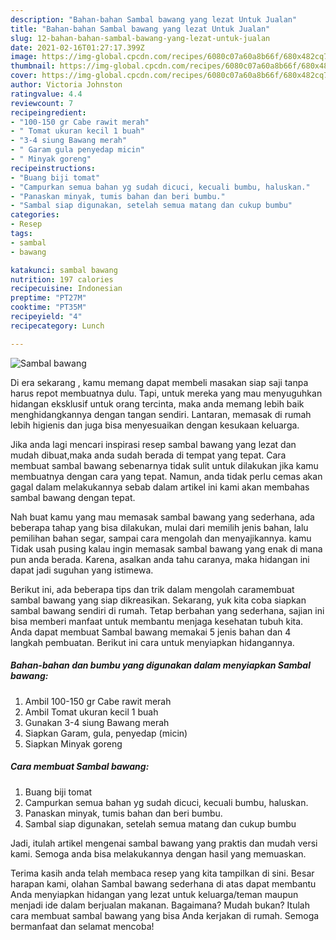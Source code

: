 ```yaml
---
description: "Bahan-bahan Sambal bawang yang lezat Untuk Jualan"
title: "Bahan-bahan Sambal bawang yang lezat Untuk Jualan"
slug: 12-bahan-bahan-sambal-bawang-yang-lezat-untuk-jualan
date: 2021-02-16T01:27:17.399Z
image: https://img-global.cpcdn.com/recipes/6080c07a60a8b66f/680x482cq70/sambal-bawang-foto-resep-utama.jpg
thumbnail: https://img-global.cpcdn.com/recipes/6080c07a60a8b66f/680x482cq70/sambal-bawang-foto-resep-utama.jpg
cover: https://img-global.cpcdn.com/recipes/6080c07a60a8b66f/680x482cq70/sambal-bawang-foto-resep-utama.jpg
author: Victoria Johnston
ratingvalue: 4.4
reviewcount: 7
recipeingredient:
- "100-150 gr Cabe rawit merah"
- " Tomat ukuran kecil 1 buah"
- "3-4 siung Bawang merah"
- " Garam gula penyedap micin"
- " Minyak goreng"
recipeinstructions:
- "Buang biji tomat"
- "Campurkan semua bahan yg sudah dicuci, kecuali bumbu, haluskan."
- "Panaskan minyak, tumis bahan dan beri bumbu."
- "Sambal siap digunakan, setelah semua matang dan cukup bumbu"
categories:
- Resep
tags:
- sambal
- bawang

katakunci: sambal bawang 
nutrition: 197 calories
recipecuisine: Indonesian
preptime: "PT27M"
cooktime: "PT35M"
recipeyield: "4"
recipecategory: Lunch

---
```



![Sambal bawang](https://img-global.cpcdn.com/recipes/6080c07a60a8b66f/680x482cq70/sambal-bawang-foto-resep-utama.jpg)

Di era  sekarang , kamu memang dapat membeli masakan siap saji tanpa harus repot membuatnya dulu. Tapi, untuk mereka yang mau menyuguhkan hidangan eksklusif untuk orang tercinta, maka anda memang lebih baik menghidangkannya dengan tangan sendiri. Lantaran, memasak di rumah lebih higienis dan juga bisa menyesuaikan dengan kesukaan keluarga.

Jika anda lagi mencari inspirasi resep sambal bawang yang lezat dan mudah dibuat,maka anda sudah berada di tempat yang tepat. Cara membuat sambal bawang  sebenarnya tidak sulit untuk dilakukan jika kamu membuatnya dengan cara yang tepat. Namun, anda tidak perlu cemas akan gagal dalam melakukannya 
sebab dalam artikel ini kami akan membahas sambal bawang dengan tepat.  



Nah buat kamu yang mau memasak sambal bawang yang sederhana, ada beberapa tahap yang bisa dilakukan, mulai dari memilih jenis bahan, lalu pemilihan bahan segar, sampai cara mengolah dan menyajikannya. kamu Tidak usah pusing kalau ingin memasak sambal bawang yang enak di mana pun anda berada. Karena, asalkan anda  tahu caranya, maka hidangan ini dapat jadi suguhan yang istimewa.

Berikut ini, ada beberapa tips dan trik dalam mengolah caramembuat sambal bawang yang siap dikreasikan. Sekarang, yuk kita coba siapkan sambal bawang sendiri di rumah. Tetap berbahan yang sederhana, sajian ini bisa memberi manfaat untuk membantu menjaga kesehatan tubuh kita. Anda dapat membuat Sambal bawang memakai 5 jenis bahan dan 4 langkah pembuatan. Berikut ini cara untuk menyiapkan hidangannya.

<!--inarticleads1-->

##### Bahan-bahan dan bumbu yang digunakan dalam menyiapkan Sambal bawang:

1. Ambil 100-150 gr Cabe rawit merah
1. Ambil  Tomat ukuran kecil 1 buah
1. Gunakan 3-4 siung Bawang merah
1. Siapkan  Garam, gula, penyedap (micin)
1. Siapkan  Minyak goreng




<!--inarticleads2-->

##### Cara membuat Sambal bawang:

1. Buang biji tomat
1. Campurkan semua bahan yg sudah dicuci, kecuali bumbu, haluskan.
1. Panaskan minyak, tumis bahan dan beri bumbu.
1. Sambal siap digunakan, setelah semua matang dan cukup bumbu




Jadi, itulah artikel mengenai  sambal bawang  yang praktis dan mudah versi kami. Semoga anda bisa melakukannya dengan hasil yang memuaskan. 

Terima kasih anda telah membaca resep yang kita tampilkan di sini. Besar harapan kami, olahan  Sambal bawang sederhana di atas dapat membantu Anda menyiapkan hidangan yang lezat untuk keluarga/teman maupun menjadi ide dalam berjualan makanan. Bagaimana? Mudah bukan? Itulah cara membuat sambal bawang yang bisa Anda kerjakan di rumah. Semoga bermanfaat dan selamat mencoba!

